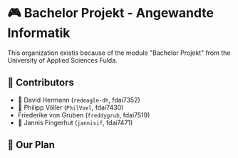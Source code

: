 # 🎮 Bachelor Projekt - Angewandte Informatik

This organization existis because of the module "Bachelor Projekt" from the University of Applied Sciences Fulda.

## 🙋 Contributors

* 👾 David Hermann (`redeagle-dh`, fdai7352)
* 🦀 Philipp Völler (`PhilVoel`, fdai7430)
* Friederike von Gruben (`freddygrub`, fdai7519)
* 🤖 Jannis Fingerhut (`jannisif`, fdai7471)

## 📜 Our Plan
